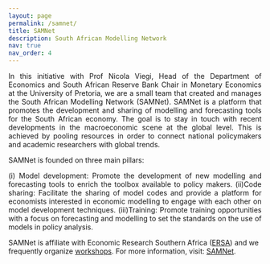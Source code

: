 ```yaml
---
layout: page
permalink: /samnet/
title: SAMNet
description: South African Modelling Network
nav: true
nav_order: 4
---
```

<p align="justify"> In this initiative with Prof Nicola Viegi, Head of the Department of Economics and South African Reserve Bank Chair in Monetary Economics at the University of Pretoria, we are a small team that created and manages the South African Modelling Network (SAMNet). SAMNet is a platform that promotes the development and sharing of modelling and forecasting tools for the South African economy. The goal is to stay in touch with recent developments in the macroeconomic scene at the global level. This is achieved by pooling resources in order to connect national policymakers and academic researchers with global trends.</p>

SAMNet is founded on three main pillars:
<p align="justify">
(i) Model development: Promote the development of new modelling and forecasting tools to enrich the toolbox available to policy makers.
(ii)Code sharing: Facilitate the sharing of model codes and provide a platform for economists interested in economic modelling to engage with each other on model development techniques.
(iii)Training: Promote training opportunities with a focus on forecasting and modelling to set the standards on the use of models in policy analysis.</p>

 SAMNet is affiliate with Economic Research Southern Africa ([ERSA](https://econrsa.org)) and we frequently organize [workshops](https://samnet.org.za/training-workshops/past-events/). For more information, visit: [SAMNet](https://samnet.org.za/).
